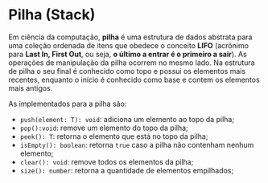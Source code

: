 # Pilha (Stack)

Em ciência da computação, **pilha** é uma estrutura de dados abstrata para uma coleção ordenada de itens que obedece o conceito **LIFO** (acrônimo para **Last In, First Out**, ou seja, **o último a entrar é o primeiro a sair**). As operações de manipulação da pilha ocorrem no mesmo lado. Na estrutura de pilha o seu final é conhecido como topo e possui os elementos mais recentes, enquanto o início é conhecido como base e contem os elementos mais antigos.

As implementados para a pilha são:
- `push(element: T): void`: adiciona um elemento ao topo da pilha;
- `pop():void`: remove um elemento do topo da pilha;
- `peek(): T`: retorna o elemento que está no topo da pilha;
- `isEmpty(): boolean`: retorna `true` caso a pilha não contenham nenhum elemento;  
- `clear(): void`: remove todos os elementos da pilha;
- `size(): number`: retorna a quantidade de elementos empilhados; 
